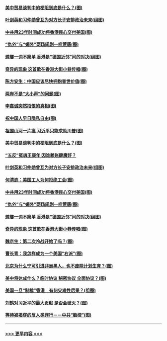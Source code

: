 #### [美中贸易谈判中的梗阻到底是什么？(图)](../pages/p4/907791.md?t=09191355) 
#### [叶剑英和习仲勋曾互为对方长子安排政治未来(组图)](../pages/p4/907786.md?t=09191355) 
#### [中共用23年时间成功将香港民心交付美国(图)](../pages/p4/907698.md?t=09191355) 
#### [“仇外”与“媚外”两场闹剧一样荒唐(图)](../pages/p4/907689.md?t=09191355) 
#### [蟑螂一词不简单 香港是“德国近邻”间的对决(组图)](../pages/p4/907618.md?t=09191355) 
#### [奇异的现象 这首歌在香港大街小巷传唱(图)](../pages/p4/907583.md?t=09191355) 
#### [陈方安生：中国应该尽快拥抱普世价值(图)](../pages/p4/907826.md?t=09191355) 
#### [两岸不是“大小声”的问题(图)](../pages/p4/907825.md?t=09191355) 
#### [李嘉诚突然招恨的真相(图)](../pages/p4/907799.md?t=09191355) 
#### [祝中国人早日隐私自由(图)](../pages/p4/907797.md?t=09191355) 
#### [祖国山河一片瘟 习近平只能求助川普(图)](../pages/p4/907796.md?t=09191355) 
#### [美中贸易谈判中的梗阻到底是什么？(图)](../pages/p4/907791.md?t=09191355) 
#### [“五反”冤魂王康年 因谁赖账肆魔奸？](../pages/p4/907787.md?t=09191355) 
#### [叶剑英和习仲勋曾互为对方长子安排政治未来(组图)](../pages/p4/907786.md?t=09191355) 
#### [何清涟：美国工人为何拒绝工会(图)](../pages/p4/907701.md?t=09191355) 
#### [中共用23年时间成功将香港民心交付美国(图)](../pages/p4/907698.md?t=09191355) 
#### [“仇外”与“媚外”两场闹剧一样荒唐(图)](../pages/p4/907689.md?t=09191355) 
#### [蟑螂一词不简单 香港是“德国近邻”间的对决(组图)](../pages/p4/907618.md?t=09191355) 
#### [奇异的现象 这首歌在香港大街小巷传唱(图)](../pages/p4/907583.md?t=09191355) 
#### [魏京生：第二次冷战开始了吗？(图)](../pages/p4/907581.md?t=09191355) 
#### [曹长青：我怎样成为一个美国“右派”(图)](../pages/p4/907580.md?t=09191355) 
#### [北京为什么宁可引进非洲黑人，也不废除计划生育？(图)](../pages/p4/907577.md?t=09191355) 
#### [美中将达成什么？临时协议 秘密协议 全面协议？(图)](../pages/p4/907576.md?t=09191355) 
#### [美国一旦“制裁”香港　有何灾难性后果？(组图)](../pages/p4/907575.md?t=09191355) 
#### [刘鹤对习近平的最大贡献 是否会破灭？(图)](../pages/p4/907509.md?t=09191355) 
#### [等待被揭穿的反人类罪行－－中共“脑控”(图)](../pages/p4/907167.md?t=09191355) 

----
#### [ >>> 更早内容 <<< ](../indexes/p4-earlier.md)
